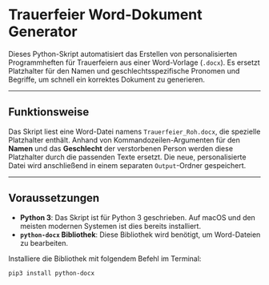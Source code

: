 # Trauerfeier Word-Dokument Generator

Dieses Python-Skript automatisiert das Erstellen von personalisierten Programmheften für Trauerfeiern aus einer Word-Vorlage (`.docx`). Es ersetzt Platzhalter für den Namen und geschlechtsspezifische Pronomen und Begriffe, um schnell ein korrektes Dokument zu generieren.

---

## Funktionsweise

Das Skript liest eine Word-Datei namens `Trauerfeier_Roh.docx`, die spezielle Platzhalter enthält. Anhand von Kommandozeilen-Argumenten für den **Namen** und das **Geschlecht** der verstorbenen Person werden diese Platzhalter durch die passenden Texte ersetzt. Die neue, personalisierte Datei wird anschließend in einem separaten `Output`-Ordner gespeichert.

---

## Voraussetzungen

- **Python 3**: Das Skript ist für Python 3 geschrieben. Auf macOS und den meisten modernen Systemen ist dies bereits installiert.
- **`python-docx` Bibliothek**: Diese Bibliothek wird benötigt, um Word-Dateien zu bearbeiten.

Installiere die Bibliothek mit folgendem Befehl im Terminal:
```shell
pip3 install python-docx